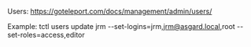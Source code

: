 
Users:
https://goteleport.com/docs/management/admin/users/

Example:
tctl users update jrm --set-logins=jrm,jrm@asgard.local,root --set-roles=access,editor

